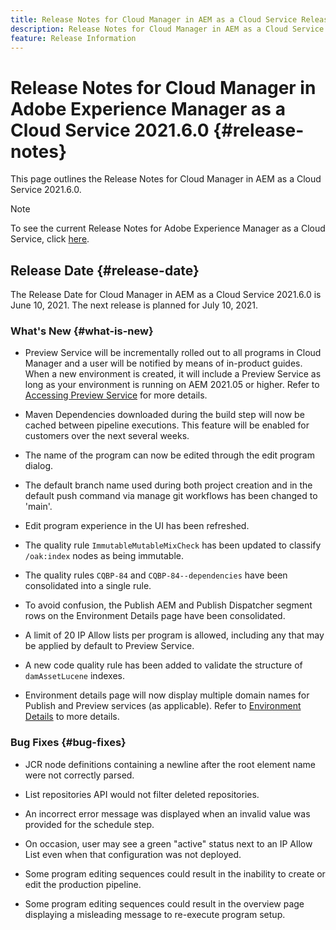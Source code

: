 ```yaml
---
title: Release Notes for Cloud Manager in AEM as a Cloud Service Release 2021.5.0
description: Release Notes for Cloud Manager in AEM as a Cloud Service Release 2021.5.0
feature: Release Information
---
```


# Release Notes for Cloud Manager in Adobe Experience Manager as a Cloud Service 2021.6.0 {#release-notes}

This page outlines the Release Notes for Cloud Manager in AEM as a Cloud Service 2021.6.0.

>[!NOTE]
>To see the current Release Notes for Adobe Experience Manager as a Cloud Service, click [here](https://experienceleague.adobe.com/docs/experience-manager-cloud-service/release-notes/release-notes/release-notes-current.html).

## Release Date {#release-date}

The Release Date for Cloud Manager in AEM as a Cloud Service 2021.6.0 is June 10, 2021.
The next release is planned for July 10, 2021.

### What's New {#what-is-new}

* Preview Service will be incrementally rolled out to all programs in Cloud Manager and a user will be notified by means of in-product guides. When a new environment is created, it will include a Preview Service as long as your environment is running on AEM 2021.05 or higher. Refer to [Accessing Preview Service](/help/implementing/cloud-manager/manage-environments.md#access-preview-service) for more details.

* Maven Dependencies downloaded during the build step will now be cached between pipeline executions. This feature will be enabled for customers over the next several weeks.

* The name of the program can now be edited through the edit program dialog.

* The default branch name used during both project creation and  in the default push command via manage git workflows has been changed to 'main'.

* Edit program experience in the UI has been refreshed.

* The quality rule `ImmutableMutableMixCheck` has been updated to classify `/oak:index` nodes as being immutable.

* The quality rules `CQBP-84` and `CQBP-84--dependencies` have been consolidated into a single rule.

* To avoid confusion, the Publish AEM and Publish Dispatcher segment rows on the Environment Details page have been consolidated.

* A limit of 20 IP Allow lists per program is allowed, including any that may be applied by default to Preview Service.

* A new code quality rule has been added to validate the structure of `damAssetLucene` indexes.

* Environment details page will now display multiple domain names for Publish and Preview services (as applicable). Refer to [Environment Details](/help/implementing/cloud-manager/manage-environments.md#viewing-environment) to more details.

### Bug Fixes {#bug-fixes}

* JCR node definitions containing a newline after the root element name were not correctly parsed.

* List repositories API would not filter deleted repositories.

* An incorrect error message was displayed when an invalid value was provided for the schedule step.

* On occasion, user may see a green "active" status next to an IP Allow List even when that configuration was not deployed.

* Some program editing sequences could result in the inability to create or edit the production pipeline.

* Some program editing sequences could result in the overview page displaying a misleading message to re-execute program setup.
